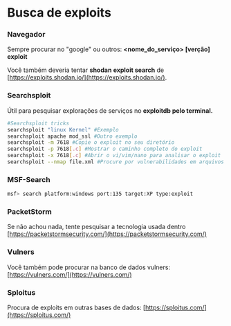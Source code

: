 # Busca de exploits

### Navegador

Sempre procurar no "google" ou outros: **&lt;nome\_do\_serviço&gt; \[verção\] exploit**

Você também deveria tentar **shodan** **exploit search** de [https://exploits.shodan.io/](https://exploits.shodan.io/).

### Searchsploit

Útil para pesquisar explorações de serviços no **exploitdb pelo terminal.**

```bash
#Searchsploit tricks
searchsploit "linux Kernel" #Exemplo
searchsploit apache mod_ssl #Outro exemplo
searchsploit -m 7618 #Copie o exploit no seu diretório 
searchsploit -p 7618[.c] #Mostrar o caminho completo do exploit
searchsploit -x 7618[.c] #Abrir o vi/vim/nano para analisar o exploit 
searchsploit --nmap file.xml #Procure por vulnerabilidades em arquivos .xml do nmap
```

### MSF-Search

```bash
msf> search platform:windows port:135 target:XP type:exploit
```

### PacketStorm

Se não achou nada, tente pesquisar a tecnologia usada dentro  [https://packetstormsecurity.com/](https://packetstormsecurity.com/)

### Vulners

Você também pode procurar na banco de dados vulners: [https://vulners.com/](https://vulners.com/)

### Sploitus

Procura de exploits em outras bases de dados: [https://sploitus.com/](https://sploitus.com/)

